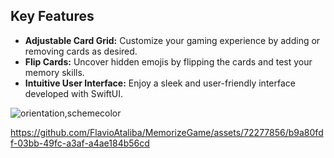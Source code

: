 ## Key Features

- **Adjustable Card Grid:** Customize your gaming experience by adding or removing cards as desired.
- **Flip Cards:** Uncover hidden emojis by flipping the cards and test your memory skills.
- **Intuitive User Interface:** Enjoy a sleek and user-friendly interface developed with SwiftUI.


![orientation,schemecolor](https://github.com/FlavioAtaliba/MemorizeGame/assets/72277856/31939f2f-862b-48b1-8878-18e6902e2899)

 https://github.com/FlavioAtaliba/MemorizeGame/assets/72277856/b9a80fdf-03bb-49fc-a3af-a4ae184b56cd





